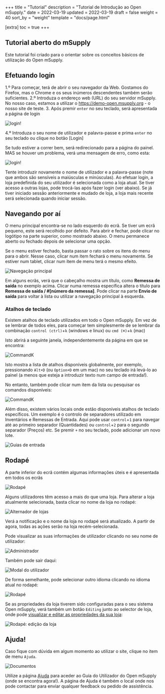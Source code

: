 +++
title = "Tutorial"
description = "Tutorial de Introdução ao Open mSupply."
date = 2022-03-19
updated = 2022-03-19
draft = false
weight = 40
sort_by = "weight"
template = "docs/page.html"

[extra]
toc = true
+++

## Tutorial aberto do mSupply

Este tutorial foi criado para o orientar sobre os conceitos básicos de utilização do Open mSupply.

## Efetuando login

1.º Para começar, terá de abrir o seu navegador da Web. Gostamos do Firefox, mas o Chrome e os seus inúmeros descendentes também serão suficientes.
2.º Introduza o endereço web (URL) do seu servidor mSupply. No nosso caso, estamos a utilizar o https://demo-open.msupply.org - o nosso site de teste. 3. Após premir `enter` no seu teclado, será apresentada a página de login

![login!](images/log_in.png)

4.º Introduza o seu nome de utilizador e palavra-passe e prima `enter` no seu teclado ou clique no botão [Login]

Se tudo estiver a correr bem, será redirecionado para a página do painel.
MAS se houver um problema, verá uma mensagem de erro, como esta:

![login!](images/log_in_error.png)

Tente introduzir novamente o nome de utilizador e a palavra-passe (note que ambos são sensíveis a maiúsculas e minúsculas).
Ao efetuar login, a loja predefinida do seu utilizador é selecionada como a loja atual. Se tiver acesso a outras lojas, pode trocá-las após fazer login (ver abaixo).
Se já tiver iniciado sessão anteriormente e mudado de loja, a loja mais recente será selecionada quando iniciar sessão.

## Navegando por aí

O menu principal encontra-se no lado esquerdo do ecrã. Se tiver um ecrã pequeno, este será recolhido por defeito.
Para abrir e fechar, pode clicar no logótipo na parte superior, como mostrado abaixo. O menu permanece aberto ou fechado depois de selecionar uma opção.

Se o menu estiver fechado, basta passar o rato sobre os itens do menu para o abrir. Nesse caso, clicar num item fechará o menu novamente. Se estiver num tablet, clicar num item de menu terá o mesmo efeito.

![Navegação principal](images/main_nav.png)

Em alguns ecrãs, verá que o cabeçalho mostra um título, como **Remessa de saída** no exemplo acima. Clicar numa remessa específica altera o título para **Remessa de saída / #[número da remessa]**. Pode clicar na parte **Envio de saída** para voltar à lista ou utilizar a navegação principal à esquerda.

### Atalhos de teclado

Existem atalhos de teclado utilizados em todo o Open mSupply. Em vez de se lembrar de todos eles, para começar tem simplesmente de se lembrar da combinação `control (ctrl)`+`k` (windows e linux) ou `cmd (⌘)`+`k` (mac)

Isto abrirá a seguinte janela, independentemente da página em que se encontra:

![CommandK](images/cmd_k.png)

Isto mostra a lista de atalhos disponíveis globalmente, por exemplo, pressionando `Alt+D` (ou `Option+D` em um mac) no seu teclado irá levá-lo ao painel (a menos que esteja a introduzir texto num campo de entrada!).

No entanto, também pode clicar num item da lista ou pesquisar os comandos disponíveis:

![CommandK](images/cmd_k_filtered.png)

Além disso, existem vários locais onde estão disponíveis atalhos de teclado específicos. Um exemplo é o controlo de separadores utilizado em Inventários e Remessas de Entrada. Aqui pode usar `control`+`1` para navegar até ao primeiro separador (Quantidades) ou `control`+`2` para o segundo separador (Preços) etc. Se premir `+` no seu teclado, pode adicionar um novo lote.

![Guias de entrada](images/is_edit_keyboard_shortcuts.png)

## Rodapé

A parte inferior do ecrã contém algumas informações úteis e é apresentada em todos os ecrãs

![Rodapé](images/footer.png)

Alguns utilizadores têm acesso a mais do que uma loja. Para alterar a loja atualmente selecionada, basta clicar no nome da loja no rodapé:

![Alternador de lojas](images/store_switcher.gif)

Verá a notificação e o nome da loja no rodapé será atualizado. A partir de agora, todas as ações serão na loja recém-selecionada.

Pode visualizar as suas informações de utilizador clicando no seu nome de utilizador:

![Administrador](images/admin_button.png)

Também pode sair daqui:

![Modal do utilizador](images/user_modal.png)

De forma semelhante, pode selecionar outro idioma clicando no idioma atual no rodapé:

![Rodapé](images/footer_select_language.png)

Se as propriedades da loja tiverem sido configuradas para o seu sistema Open mSupply, verá também um botão `Editing` junto ao selector de loja, onde pode [visualizar e editar as propriedades da sua loja](/docs/manage/facilities/#editing-your-store-properties):

![Rodapé: edição da loja](images/footer_store_edit.png)

## Ajuda!

Caso fique com dúvida em algum momento ao utilizar o site, clique no item de menu `Ajuda`.

![Documentos](images/help_nav.png)

Utilize a página [Ajuda](/docs/help/help) para aceder ao Guia do Utilizador do Open mSupply (onde se encontra agora!). A página de Ajuda é também o local onde nos pode contactar para enviar qualquer feedback ou pedido de assistência.
